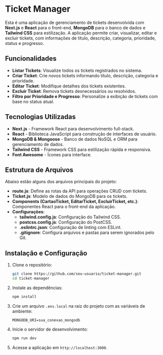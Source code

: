 
# Ticket Manager

Esta é uma aplicação de gerenciamento de tickets desenvolvida com **Next.js** e **React** para o front-end, **MongoDB** para o banco de dados e **Tailwind CSS** para estilização. A aplicação permite criar, visualizar, editar e excluir tickets, com informações de título, descrição, categoria, prioridade, status e progresso.

## Funcionalidades

- **Listar Tickets**: Visualize todos os tickets registrados no sistema.
- **Criar Ticket**: Crie novos tickets informando título, descrição, categoria e prioridade.
- **Editar Ticket**: Modifique detalhes dos tickets existentes.
- **Excluir Ticket**: Remova tickets desnecessários ou resolvidos.
- **Filtro por Prioridade e Progresso**: Personalize a exibição de tickets com base no status atual.

## Tecnologias Utilizadas

- **Next.js** - Framework React para desenvolvimento full-stack.
- **React** - Biblioteca JavaScript para construção de interfaces de usuário.
- **MongoDB & Mongoose** - Banco de dados NoSQL e ORM para gerenciamento de dados.
- **Tailwind CSS** - Framework CSS para estilização rápida e responsiva.
- **Font Awesome** - Ícones para interface.

## Estrutura de Arquivos

Abaixo estão alguns dos arquivos principais do projeto:

- **route.js**: Define as rotas da API para operações CRUD com tickets.
- **Ticket.js**: Modelo de dados do MongoDB para os tickets.
- **Components (CartaoTicket, EditarTicket, ExcluirTicket, etc.)**: Componentes React para o front-end da aplicação.
- **Configurações**:
  - **tailwind.config.js**: Configuração do Tailwind CSS.
  - **postcss.config.js**: Configuração do PostCSS.
  - **.eslintrc.json**: Configuração de linting com ESLint.
  - **.gitignore**: Configura arquivos e pastas para serem ignorados pelo Git.

## Instalação e Configuração

1. Clone o repositório:
   ```bash
   git clone https://github.com/seu-usuario/ticket-manager.git
   cd ticket-manager
   ```

2. Instale as dependências:
   ```bash
   npm install
   ```

3. Crie um arquivo `.env.local` na raiz do projeto com as variáveis de ambiente:

   ```
   MONGODB_URI=sua_conexao_mongodb
   ```

4. Inicie o servidor de desenvolvimento:
   ```bash
   npm run dev
   ```

5. Acesse a aplicação em `http://localhost:3000`.